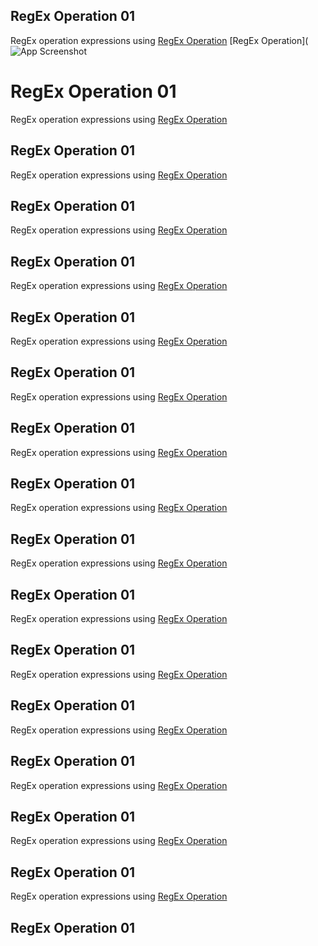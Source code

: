 

## RegEx Operation 01
RegEx operation expressions using [RegEx Operation](https://prnt.sc/-LwIZYYeKxFY) [RegEx Operation](![App Screenshot](https://via.placeholder.com/468x300?text=App+Screenshot+Here)
# RegEx Operation 01
RegEx operation expressions using [RegEx Operation](https://regex101.com/r/k5B9UH/1)
## RegEx Operation 01
RegEx operation expressions using [RegEx Operation](https://regex101.com/r/NSePBf/1)
## RegEx Operation 01
RegEx operation expressions using [RegEx Operation](https://regex101.com/r/AOZw6H/1)
## RegEx Operation 01
RegEx operation expressions using [RegEx Operation](https://regex101.com/r/HDlpLj/1)
## RegEx Operation 01
RegEx operation expressions using [RegEx Operation](https://regex101.com/r/ystCZt/1)
## RegEx Operation 01
RegEx operation expressions using [RegEx Operation](https://regex101.com/r/tMEksO/1)
## RegEx Operation 01
RegEx operation expressions using [RegEx Operation](https://regex101.com/r/Eh6wnQ/1)
## RegEx Operation 01
RegEx operation expressions using [RegEx Operation](https://regex101.com/r/QN7JBX/1)
## RegEx Operation 01
RegEx operation expressions using [RegEx Operation](https://regex101.com/r/j4ngZ9/1)
## RegEx Operation 01
RegEx operation expressions using [RegEx Operation](https://regex101.com/r/sDgU49/1)
## RegEx Operation 01
RegEx operation expressions using [RegEx Operation](https://regex101.com/r/e6vdrM/1)
## RegEx Operation 01
RegEx operation expressions using [RegEx Operation](https://regex101.com/r/XZFYVy/1)
## RegEx Operation 01
RegEx operation expressions using [RegEx Operation](https://regex101.com/r/vLH4li/1)
## RegEx Operation 01
RegEx operation expressions using [RegEx Operation](https://regex101.com/r/BjVrcL/1)
## RegEx Operation 01
RegEx operation expressions using [RegEx Operation](https://regex101.com/r/xyKKg6/1)
## RegEx Operation 01


